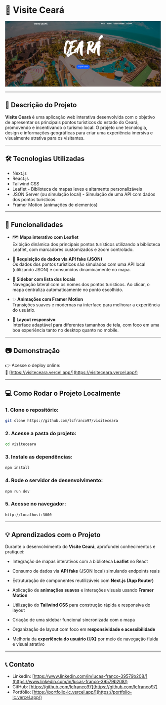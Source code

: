 # 🌴 Visite Ceará

![VisiteCeara Screenshot](./visitecearaport.png) 

---

## 📌 Descrição do Projeto

**Visite Ceará** é uma aplicação web interativa desenvolvida com o objetivo de apresentar os principais pontos turísticos do estado do Ceará, promovendo e incentivando o turismo local. O projeto une tecnologia, design e informações geográficas para criar uma experiência imersiva e visualmente atrativa para os visitantes.


---

## 🛠️ Tecnologias Utilizadas

- Next.js 
- React.js
- Tailwind CSS
- Leaflet - Biblioteca de mapas leves e altamente personalizáveis
- JSON Server (ou simulação local) - Simulação de uma API com dados dos pontos turísticos
- Framer Motion (animações de elementos)

---

## 🧭 Funcionalidades

- 🗺️ **Mapa interativo com Leaflet**  
  Exibição dinâmica dos principais pontos turísticos utilizando a biblioteca Leaflet, com marcadores customizados e zoom controlado.

- 🔗 **Requisição de dados via API fake (JSON)**  
  Os dados dos pontos turísticos são simulados com uma API local (utilizando JSON) e consumidos dinamicamente no mapa.

- 🎯 **Sidebar com lista dos locais**  
  Navegação lateral com os nomes dos pontos turísticos. Ao clicar, o mapa centraliza automaticamente no ponto escolhido.

- ✨ **Animações com Framer Motion**  
  Transições suaves e modernas na interface para melhorar a experiência do usuário.

- 📱 **Layout responsivo**  
  Interface adaptável para diferentes tamanhos de tela, com foco em uma boa experiência tanto no desktop quanto no mobile.


---

## 📷 Demonstração

👉 Acesse o deploy online:  
🔗 [https://visiteceara.vercel.app/](https://visiteceara.vercel.app/)

---

## 💻 Como Rodar o Projeto Localmente

### 1. Clone o repositório:

```bash
git clone https://github.com/lcfranco97/visiteceara
```
### 2. Acesse a pasta do projeto:
```bash
cd visiteceara
```

### 3. Instale as dependências:
```bash
npm install
```

### 4. Rode o servidor de desenvolvimento:
```bash
npm run dev
```
### 5. Acesse no navegador:
```bash
http://localhost:3000
```

---

## 💡 Aprendizados com o Projeto

Durante o desenvolvimento do **Visite Ceará**, aprofundei conhecimentos e pratiquei:

- Integração de mapas interativos com a biblioteca **Leaflet** no React

- Consumo de dados via **API fake** (JSON local) simulando endpoints reais

- Estruturação de componentes reutilizáveis com **Next.js (App Router)**

- Aplicação de **animações suaves** e interações visuais usando **Framer Motion**

- Utilização do **Tailwind CSS** para construção rápida e responsiva do layout

- Criação de uma sidebar funcional sincronizada com o mapa

- Organização de layout com foco em **responsividade e acessibilidade**

- Melhoria da **experiência do usuário (UX)** por meio de navegação fluida e visual atrativo

---

## 📞 Contato

- LinkedIn: [https://www.linkedin.com/in/lucas-franco-39579b208/](https://www.linkedin.com/in/lucas-franco-39579b208/)
- GitHub: [https://github.com/lcfranco97](https://github.com/lcfranco97)
- Portfólio: [https://portfolio-lc.vercel.app/](https://portfolio-lc.vercel.app/)
